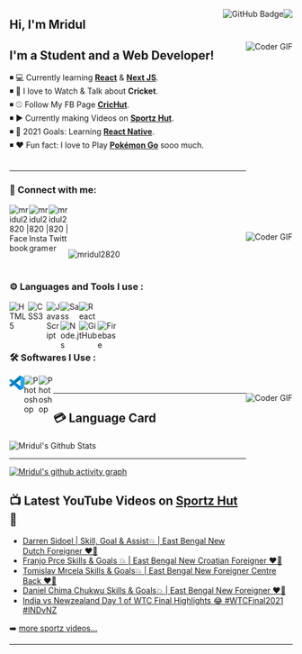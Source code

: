 [<img align="right" src="https://visitor-badge.glitch.me/badge?page_id=mridul2820.mridul2820" />][myprofile]
[<img align="right" src="https://img.shields.io/github/followers/mridul2820?label=Followers&style=social" alt="GitHub Badge" />][githubfollowers]

## Hi, I'm Mridul

[<img align="right" src="https://mridul2820.github.io/github-assets/assets/gif/coding.gif" alt="Coder GIF" height="280">][myprofile]

## I'm a Student and a Web Developer!


◾ 💻 Currently learning **[React][react]** & **[Next JS][nextjs]**.
<br/>
◾ 🏏 I love to Watch & Talk about **Cricket**.
<br/>
◾ ⚾  Follow My FB Page **[CricHut][CricHut]**.
<br/>
◾ ▶  Currently making Videos on  **[Sportz Hut][sportzhut]**.
<br/>
◾ 🥅 2021 Goals: Learning **[React Native][reactnative]**.
<br/>
◾ ❤ Fun fact: I love to Play **[Pokémon Go](https://pokemongolive.com/)** sooo much.
<br/>
<br/>

---

### 🧧 Connect with me:

[<img align="left" alt="mridul2820 | Facebook" width="35px" src="https://mridul2820.github.io/github-assets/assets/social/facebook.svg" />][facebook]
[<img align="left" alt="mridul2820 | Instagram" width="35px" src="https://mridul2820.github.io/github-assets/assets/social/instagram.svg" />][instagram]
[<img align="left" alt="mridul2820 | Twitter" width="35px" src="https://mridul2820.github.io/github-assets/assets/social/twitter.svg" />][twitter]

<br/>
<br />

[<img align="right" src="https://mridul2820.github.io/github-assets/assets/gif/comp.gif" alt="Coder GIF" height="280">][myprofile]

<br/>

[<img align="left" alt="mridul2820" width="250px" src="https://mridul2820.github.io/github-assets/assets/social/BMC.svg" />][buymeacoffee]

<br/>
<br/>

### ⚙ Languages and Tools I use :

[<img align="left" alt="HTML5" width="33px" src="https://mridul2820.github.io/github-assets/assets/tech/html-5.svg" />][myprofile]
[<img align="left" alt="CSS3" width="33px" src="https://mridul2820.github.io/github-assets/assets/tech/css.svg" />][myprofile]
[<img align="left" alt="JavaScript" width="25px" src="https://mridul2820.github.io/github-assets/assets/tech/js.png" />][myprofile]
[<img align="left" alt="Sass" width="33px" src="https://mridul2820.github.io/github-assets/assets/tech/sass.svg" />][myprofile]
[<img align="left" alt="React" width="33px" src="https://mridul2820.github.io/github-assets/assets/tech/react.svg" />][myprofile]
<br/>
<br/>
[<img align="left" alt="Node.js" width="33px" src="https://mridul2820.github.io/github-assets/assets/tech/node-js.png" />][myprofile]
[<img align="left" alt="GitHub" width="33px" src="https://mridul2820.github.io/github-assets/assets/tech/github.svg" />][myprofile]
[<img align="left" alt="Firebase" width="40px" src="https://mridul2820.github.io/github-assets/assets/tech/firebase.png" />][myprofile]

<br/>

### 🛠 Softwares I Use : 

<a href="https://code.visualstudio.com/"><img align="left" alt="Visual Studio Code" width="26px" src="https://raw.githubusercontent.com/github/explore/80688e429a7d4ef2fca1e82350fe8e3517d3494d/topics/visual-studio-code/visual-studio-code.png" /> </a>
<a href="https://www.photoshop.com/en" target="_blank"> <img align="left" alt="Photoshop" width="26px" src="https://upload.wikimedia.org/wikipedia/commons/thumb/a/af/Adobe_Photoshop_CC_icon.svg/1200px-Adobe_Photoshop_CC_icon.svg.png"/> </a>
<a href="https://www.adobe.com/in/products/photoshop-lightroom.html" target="_blank"> <img align="left" alt="Photoshop" width="26px" src="https://upload.wikimedia.org/wikipedia/commons/thumb/4/40/Adobe_Premiere_Pro_CC_icon.svg/1200px-Adobe_Premiere_Pro_CC_icon.svg.png"/> </a>

<br />

[<img align="right" src="https://mridul2820.github.io/github-assets/assets/gif/responsive.gif" alt="Coder GIF" height="280">][myprofile]

---

## 💳 Language Card
<img align="center" alt="Mridul's Github Stats" src="https://github-readme-stats-mridul28.vercel.app/api/top-langs/?username=mridul2820&&layout=compact" />

---
[![Mridul's github activity graph](https://mridul2820.herokuapp.com/graph?username=mridul2820&custom_title=Mridul%27s%20Contribution%20Graph)](https://mridul2820.herokuapp.com/graph?username=mridul2820)


## 📺 Latest YouTube Videos on [Sportz Hut][sportzhut] 🏏
<!-- YOUTUBE:START -->
- [Darren Sidoel | Skill, Goal & Assist💥 | East Bengal New Dutch Foreigner ❤️💛](https://www.youtube.com/watch?v=WbLZYBaDKZw)
- [Franjo Prce Skills & Goals 💥 | East Bengal New Croatian Foreigner ❤️💛](https://www.youtube.com/watch?v=W2uQktDMZeM)
- [Tomislav Mrcela Skills & Goals💥 | East Bengal New Foreigner Centre Back ❤️💛](https://www.youtube.com/watch?v=L80Adnm_lPQ)
- [Daniel Chima Chukwu Skills & Goals💥 | East Bengal New Foreigner ❤️💛](https://www.youtube.com/watch?v=F_RcnSeidfE)
- [India vs Newzealand Day 1 of WTC Final Highlights 😂 #WTCFinal2021 #INDvNZ](https://www.youtube.com/watch?v=glVEAGHGVUQ)
<!-- YOUTUBE:END -->
➡️ [more sportz videos...][sportzhut]

---

[myprofile]: https://github.com/Mridul2820
[githubfollowers]: https://github.com/mridul2820?tab=followers
[buymeacoffee]: https://www.buymeacoffee.com/Mriduls
[CricHut]: https://www.facebook.com/crichutcricket/
[sportzhut]: https://www.youtube.com/sportzhut
[facebook]: https://www.facebook.com/mridul.panda.754/
[instagram]: https://www.instagram.com/i_mridul
[twitter]: https://twitter.com/i_mridul
[hattsoff]: https://www.hattsoffstore.com/

[react]: https://reactjs.org/
[nextjs]: https://nextjs.org/
[reactnative]: https://reactnative.dev/
